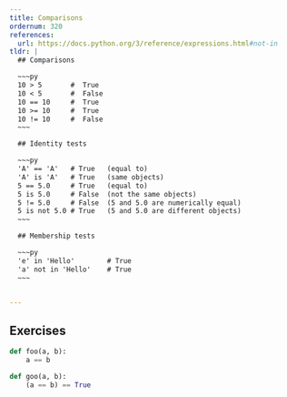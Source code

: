 ```yaml
---
title: Comparisons
ordernum: 320
references:
  url: https://docs.python.org/3/reference/expressions.html#not-in
tldr: |
  ## Comparisons

  ~~~py
  10 > 5       #  True
  10 < 5       #  False
  10 == 10     #  True
  10 >= 10     #  True
  10 != 10     #  False
  ~~~

  ## Identity tests

  ~~~py
  'A' == 'A'   # True   (equal to)
  'A' is 'A'   # True   (same objects)
  5 == 5.0     # True   (equal to)
  5 is 5.0     # False  (not the same objects)
  5 != 5.0     # False  (5 and 5.0 are numerically equal)
  5 is not 5.0 # True   (5 and 5.0 are different objects)
  ~~~

  ## Membership tests

  ~~~py
  'e' in 'Hello'        # True
  'a' not in 'Hello'    # True
  ~~~


---
```







## Exercises


~~~py
def foo(a, b):
    a == b

def goo(a, b):
    (a == b) == True
~~~

